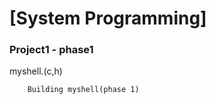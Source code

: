 # [System Programming]

### Project1 - phase1

myshell.(c,h)

        Building myshell(phase 1)
        


